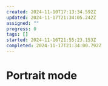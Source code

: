 ```yaml
---
created: 2024-11-10T17:13:34.592Z
updated: 2024-11-17T21:34:05.242Z
assigned: ""
progress: 0
tags: []
started: 2024-11-16T21:55:23.153Z
completed: 2024-11-17T21:34:00.792Z
---
```


# Portrait mode
